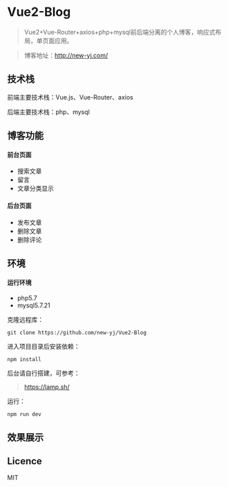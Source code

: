 # Vue2-Blog
> Vue2+Vue-Router+axios+php+mysql前后端分离的个人博客，响应式布局，单页面应用。

> 博客地址：http://new-yj.com/

## 技术栈

前端主要技术栈：Vue.js、Vue-Router、axios

后端主要技术栈：php、mysql

## 博客功能

#### 前台页面

- 搜索文章
- 留言
- 文章分类显示

#### 后台页面

- 发布文章
- 删除文章
- 删除评论

## 环境

#### 运行环境

- php5.7
- mysql5.7.21

克隆远程库：

`git clone https://github.com/new-yj/Vue2-Blog`

进入项目目录后安装依赖：

`npm install`

后台请自行搭建，可参考：

> https://lamp.sh/

运行：

`npm run dev`

## 效果展示



## Licence

MIT